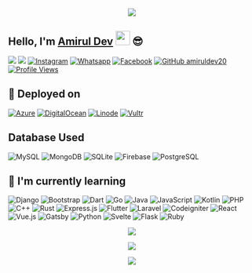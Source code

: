 <h1 align="center">
  <a href="https://git.io/typing-svg">
    <img src="https://readme-typing-svg.herokuapp.com?color=%2340A597&size=30&width=800&lines=Hello,+i'm+Amirul+Dev.+23+YO;i'am+a+web,mobile+and+bot+developer">
  </a>
</h1>

## Hello, I'm [Amirul Dev](https://instagram.com/amirul.dev) <img src="https://github.com/TheDudeThatCode/TheDudeThatCode/blob/master/Assets/Hi.gif" width="29px"> :sunglasses:
[<img src="https://img.shields.io/badge/Website-amirull.dev-blue">](https://www.amirull.dev)
[<img src="https://img.shields.io/badge/Email-support@amirull.dev-purple">](mailto:support@amirull.dev)
<a href="https://www.instagram.com/amirul.dev" target="_blank"><img src="https://img.shields.io/badge/Instagram-%23E4405F.svg?&style=flat-square&logo=instagram&logoColor=white" alt="Instagram"></a>
<a href="https://wa.me/6285157489446" target="_blank"><img src="https://img.shields.io/badge/Whatsapp-%808080.svg?&style=flat-square&logo=Whatsapp&logoColor=white" alt="Whatsapp"></a>
<a href="https://www.facebook.com/amiruldev.ci" target="_blank"><img src="https://img.shields.io/badge/Facebook-%231877F2.svg?&style=flat-square&logo=facebook&logoColor=white" alt="Facebook"></a>
[![GitHub amiruldev20](https://img.shields.io/github/followers/amiruldev20?label=follow&style=social)](https://github.com/amiruldev20)
[![Profile Views](https://komarev.com/ghpvc/?username=amiruldev20&label=Profile%20Views)](https://github.com/amiruldev20)

## :rocket: Deployed on
<p align="left">
  <a href="https://azure.microsoft.com/" target="_blank"><img src="https://img.shields.io/badge/Azure-%23007ACC.svg?&style=for-the-badge&logo=azure&logoColor=white" alt="Azure"></a>
  <a href="https://www.digitalocean.com/" target="_blank"><img src="https://img.shields.io/badge/DigitalOcean-%2325A0DF.svg?&style=for-the-badge&logo=digitalocean&logoColor=white" alt="DigitalOcean"></a>
  <a href="https://www.linode.com/" target="_blank"><img src="https://img.shields.io/badge/Linode-%2300A95C.svg?&style=for-the-badge&logo=linode&logoColor=white" alt="Linode"></a>
  <a href="https://www.vultr.com/" target="_blank"><img src="https://img.shields.io/badge/Vultr-%230000FF.svg?&style=for-the-badge&logo=vultr&logoColor=white" alt="Vultr"></a>
</p>

## Database Used
![MySQL](https://img.shields.io/badge/MySQL-4479A1?style=for-the-badge&logo=mysql&logoColor=white)
![MongoDB](https://img.shields.io/badge/MongoDB-47A248?style=for-the-badge&logo=mongodb&logoColor=white)
![SQLite](https://img.shields.io/badge/SQLite-003B57?style=for-the-badge&logo=sqlite&logoColor=white)
![Firebase](https://img.shields.io/badge/Firebase-FFCA28?style=for-the-badge&logo=firebase&logoColor=black)
![PostgreSQL](https://img.shields.io/badge/PostgreSQL-336791?style=for-the-badge&logo=postgresql&logoColor=white)

## :page_with_curl: I'm currently learning

<p align="left">
 <img src="https://img.shields.io/badge/Django-092E20?style=for-the-badge&logo=django&logoColor=white" alt="Django">
  <img src="https://img.shields.io/badge/Bootstrap-7952B3?style=for-the-badge&logo=bootstrap&logoColor=white" alt="Bootstrap">
  <img src="https://img.shields.io/badge/Dart-%230175C2.svg?style=for-the-badge&logo=dart&logoColor=white" alt="Dart">
  <img src="https://img.shields.io/badge/Go-%2300ADD8.svg?style=for-the-badge&logo=go&logoColor=white" alt="Go">
  <img src="https://img.shields.io/badge/Java-%23F80000.svg?style=for-the-badge&logo=java&logoColor=white" alt="Java">
  <img src="https://img.shields.io/badge/JavaScript-%23323330.svg?style=for-the-badge&logo=javascript&logoColor=%23F7DF1E" alt="JavaScript">
  <img src="https://img.shields.io/badge/Kotlin-0095D5?style=for-the-badge&logo=kotlin&logoColor=white" alt="Kotlin">
  <img src="https://img.shields.io/badge/PHP-777BB4?style=for-the-badge&logo=php&logoColor=white" alt="PHP">
  <img src="https://img.shields.io/badge/C++-00599C?style=for-the-badge&logo=c%2B%2B&logoColor=white" alt="C++">
  <img src="https://img.shields.io/badge/Rust-000000?style=for-the-badge&logo=rust&logoColor=white" alt="Rust">
  <img src="https://img.shields.io/badge/Express.js-404D59?style=for-the-badge" alt="Express.js">
  <img src="https://img.shields.io/badge/Flutter-02569B?style=for-the-badge&logo=flutter&logoColor=white" alt="Flutter">
  <img src="https://img.shields.io/badge/Laravel-FF2D20?style=for-the-badge&logo=laravel&logoColor=white" alt="Laravel">
  <img src="https://img.shields.io/badge/Codeigniter-FF00FF?style=for-the-badge&logo=codeigniter&logoColor=white" alt="Codeigniter">
  <img src="https://img.shields.io/badge/React-20232A?style=for-the-badge&logo=react&logoColor=61DAFB" alt="React">
  <img src="https://img.shields.io/badge/Vue.js-35495E?style=for-the-badge&logo=vue.js&logoColor=4FC08D" alt="Vue.js">
  <img src="https://img.shields.io/badge/Gatsby-663399?style=for-the-badge&logo=gatsby&logoColor=white" alt="Gatsby">
  <img src="https://img.shields.io/badge/Python-3776AB?style=for-the-badge&logo=python&logoColor=white" alt="Python">
  <img src="https://img.shields.io/badge/Svelte-FF3E00?style=for-the-badge&logo=svelte&logoColor=white" alt="Svelte">
  <img src="https://img.shields.io/badge/Flask-000000?style=for-the-badge&logo=flask&logoColor=white" alt="Flask">
  <img src="https://img.shields.io/badge/Ruby-CC342D?style=for-the-badge&logo=ruby&logoColor=white" alt="Ruby">
</p>

<p align="center">
  <a href="https://github.com/amiruldev20"><img src="https://github-readme-stats.vercel.app/api?username=amiruldev20&theme=tokyonight&show_icons=true" /></a>
</p>

<p align="center">
  <a href="https://github.com/amiruldev20"><img src="https://github-readme-streak-stats.herokuapp.com?user=amiruldev20&theme=tokyonight&hide_border=false&properties=background&border=%239611C5FF" /></a>
</p>
<p align="center">
  <a href="https://github.com/amiruldev20"><img src="https://github-profile-trophy.vercel.app/?username=amiruldev20&theme=radical&margin-w=20&no-bg=true&no-frame=false" /></a>
</p>

